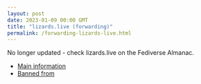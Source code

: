 ```yaml
---
layout: post
date: 2023-01-09 00:00 GMT
title: "lizards.live (forwarding)"
permalink: /forwarding-lizards-live.html
---
```


No longer updated - check lizards.live on the Fediverse Almanac.

* [Main information](https://www.fediversealmanac.com/api/v1/instances/lizards.live)
* [Banned from](https://www.fediversealmanac.com/api/v1/instances/lizards.live/banned_from)

